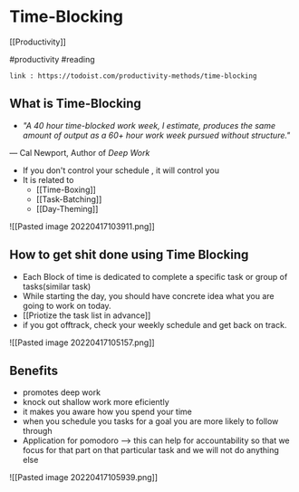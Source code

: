# Time-Blocking
[[Productivity]]

#productivity
#reading

```
link : https://todoist.com/productivity-methods/time-blocking
```

## What is Time-Blocking

- *"A 40 hour time-blocked work week, I estimate, produces the same amount of output as a 60+ hour work week pursued without structure."*

— Cal Newport, Author of _Deep Work_

- If you don't control your schedule , it will control you
- It is related to 
	- [[Time-Boxing]]
	- [[Task-Batching]]
	- [[Day-Theming]]

![[Pasted image 20220417103911.png]]





## How to get shit done using Time Blocking
- Each Block of time is dedicated to complete a specific task or group of tasks(similar task)
- While starting the day, you should have concrete idea what you are going to work on today.
- [[Priotize the task list in advance]]
- if you got offtrack, check your weekly schedule and get back on track.

![[Pasted image 20220417105157.png]]

## Benefits
- promotes deep work
- knock out shallow work more eficiently
- it makes you aware how you spend your time
- when you schedule you tasks for a goal you are more likely to follow through
- Application for pomodoro --> this can help for accountability so that we focus for that part on that particular task and we will not do anything else

![[Pasted image 20220417105939.png]]


